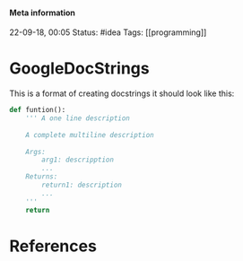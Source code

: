 #### Meta information
22-09-18, 00:05
Status: #idea
Tags: [[programming]]





# GoogleDocStrings
This is a format of creating docstrings it should look like this:
```python
def funtion():
	''' A one line description
	
	A complete multiline description
	
	Args:
		arg1: descripption
		...
	Returns:
		return1: description
		...
	'''
	return
```






# References
